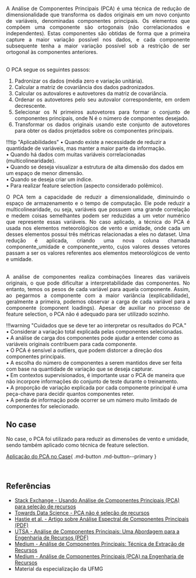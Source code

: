 <div style="text-align: justify">

A Análise de Componentes Principais (PCA) é uma técnica de redução de dimensionalidade que transforma os dados originais em um novo conjunto de variáveis, denominadas componentes principais. Os elementos que compõem uma componente são ortogonais (não correlacionados e independentes). Estas componentes são obtidas de forma que a primeira capture a maior variação possível nos dados, e cada componente subsequente tenha a maior variação possível sob a restrição de ser ortogonal às componentes anteriores.<br /><br />

O PCA segue os seguintes passos:<br />
1. Padronizar os dados (média zero e variação unitária).<br />
2. Calcular a matriz de covariância dos dados padronizados.<br />
3. Calcular os autovalores e autovetores da matriz de covariância.<br />
4. Ordenar os autovetores pelo seu autovalor correspondente, em ordem decrescente.<br />
5. Selecionar os N primeiros autovetores para formar o conjunto de componentes principais, onde N é o número de componentes desejado.<br />
6. Transformar os dados originais usando este conjunto de autovetores para obter os dados projetados sobre os componentes principais.<br />

</div>

!!!tip "Aplicabilidades"
    • Quando existe a necessidade de reduzir a quantidade de variáveis, mas manter a maior parte da informação.<br />
    • Quando há dados com muitas variáveis correlacionadas (multicolinearidade).<br />
    • Quando se deseja visualizar a estrutura de alta dimensão dos dados em um espaço de menor dimensão.<br />
    • Quando se deseja criar um índice.<br />
    • Para realizar feature selection (aspecto considerado polêmico).<br />

<div style="text-align: justify">

O PCA tem a capacidade de reduzir a dimensionalidade, diminuindo o espaço de armazenamento e o tempo de computação. Ele pode reduzir a multicolinearidade, ou seja, variáveis que possuem uma grande correlação e medem coisas semelhantes podem ser reduzidas a um vetor numérico que represente essas variáveis. No caso aplicado, a técnica do PCA é usada nos elementos meteorológicos de vento e umidade, onde cada um desses elementos possui três métricas relacionadas a eles no dataset. Uma redução é aplicada, criando uma nova coluna chamada componente_umidade e componente_vento, cujos valores desses vetores passam a ser os valores referentes aos elementos meteorológicos de vento e umidade.<br /><br />

A análise de componentes realiza combinações lineares das variáveis originais, o que pode dificultar a interpretabilidade das componentes. No entanto, temos os pesos de cada variável para aquela componente. Assim, ao pegarmos a componente com a maior variância (explicabilidade), geralmente a primeira, podemos observar a carga de cada variável para a componente (component loadings). Apesar de auxiliar no processo de feature selection, o PCA não é adequado para ser utilizado sozinho.<br />

</div>

!!!warning "Cuidados que se deve ter ao interpretar os resultados do PCA."
    • Considerar a variação total explicada pelas componentes selecionadas.<br />
    • A análise de carga dos componentes pode ajudar a entender como as variáveis originais contribuem para cada componente.<br />
    • O PCA é sensível a outliers, que podem distorcer a direção dos componentes principais.<br />
    • A escolha do número de componentes a serem mantidos deve ser feita com base na quantidade de variação que se deseja capturar.<br />
    • Em contextos supervisionados, é importante usar o PCA de maneira que não incorpore informações do conjunto de teste durante o treinamento.<br />
    • A proporção de variação explicada por cada componente principal é uma peça-chave para decidir quantos componentes reter.<br />
    • A perda de informação pode ocorrer se um número muito limitado de componentes for selecionado.<br />

## No case
No case, o PCA foi utilizado para reduzir as dimensões de vento e umidade, sendo também aplicado como técnica de feature selection.<br />

[Aplicação do PCA no Case](https://github.com/pedromateusalmeida/aviacao_brasileira/blob/main/scripts_v2/4_3_feature_selection.ipynb){ .md-button .md-button--primary }

&nbsp;&nbsp;&nbsp;&nbsp;&nbsp;&nbsp;&nbsp;&nbsp;&nbsp;&nbsp;

## Referências

- [Stack Exchange - Usando Análise de Componentes Principais (PCA) para seleção de recursos](https://stats.stackexchange.com/questions/27300/using-principal-component-analysis-pca-for-feature-selection)<br/>
- [Towards Data Science - PCA não é seleção de recursos](https://towardsdatascience.com/pca-is-not-feature-selection-3344fb764ae6)<br/>
- [Hastie et al. - Artigo sobre Análise Espectral de Componentes Principais (PDF)](https://hastie.su.domains/Papers/spc_jcgs.pdf)<br/>
- [UTSA - Análise de Componentes Principais: Uma Abordagem para a Engenharia de Recursos (PDF)](https://rrpress.utsa.edu/server/api/core/bitstreams/014f44f9-d16c-4000-95c2-dcb8e983c474/content)<br/>
- [Medium - Análise de Componentes Principais: Técnica de Extração de Recursos](https://medium.com/@mayureshrpalav/principal-component-analysis-feature-extraction-technique-3f480d7b9697)<br/>
- [Medium - Análise de Componentes Principais (PCA) na Engenharia de Recursos](https://medium.com/geekculture/principal-component-analysis-pca-in-feature-engineering-472afa39c27d)<br/>
- Material da especialização da UFMG <br/>

